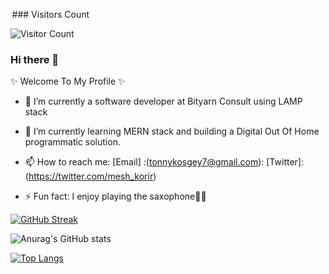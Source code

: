 ⁠ ### Visitors Count

![Visitor Count](https://profile-counter.glitch.me/{TonnyKosgey7}/count.svg)

  ### Hi there 👋
 ✨ Welcome To My Profile ✨

- 🔭 I’m currently a software developer at Bityarn Consult using LAMP stack
- 🌱 I’m currently learning MERN stack and building a Digital Out Of Home programmatic solution.
- 📫 How to reach me: [Email] :(tonnykosgey7@gmail.com): [Twitter]: (https://twitter.com/mesh_korir)

- ⚡ Fun fact: I enjoy playing the saxophone🎷🎷

[![GitHub Streak](https://github-readme-streak-stats.herokuapp.com/?user=TonnyKosgey7&theme=dark)](https://git.io/streak-stats)

![Anurag's GitHub stats](https://github-readme-stats.vercel.app/api?username=TonnyKosgey7&count_private=true&theme=dark)

[![Top Langs](https://github-readme-stats.vercel.app/api/top-langs/?username=TonnyKosgey7&langs_count=20&theme=dark)](https://github.com/anuraghazra/github-readme-stats) ⁠
